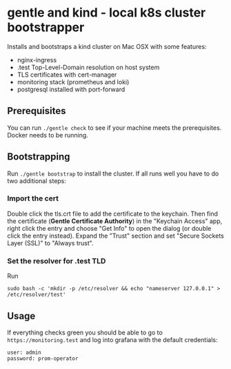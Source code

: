# gentle and kind - local k8s cluster bootstrapper
Installs and bootstraps a kind cluster on Mac OSX with some features:

* nginx-ingress
* .test Top-Level-Domain resolution on host system
* TLS certificates with cert-manager
* monitoring stack (prometheus and loki)
* postgresql installed with port-forward

## Prerequisites
You can run `./gentle check` to see if your machine meets the prerequisites. Docker needs to be running.

## Bootstrapping
Run `./gentle bootstrap` to install the cluster.
If all runs well you have to do two additional steps:

### Import the cert
Double click the tls.crt file to add the certificate to the keychain.
Then find the certificate (**Gentle Certificate Authority**) in the "Keychain Access" app, right click the entry and choose 
"Get Info" to open the dialog (or double click the entry instead). 
Expand the "Trust" section and set "Secure Sockets Layer (SSL)" to "Always trust".

### Set the resolver for .test TLD
Run
```
sudo bash -c 'mkdir -p /etc/resolver && echo "nameserver 127.0.0.1" > /etc/resolver/test'
```

## Usage
If everything checks green you should be able to go to `https://monitoring.test` and log into grafana with the default credentials:
```
user: admin
password: prom-operator
```